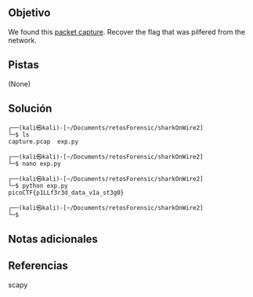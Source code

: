 ## Objetivo
We found this [packet capture](https://jupiter.challenges.picoctf.org/static/b506393b6f9d53b94011df000c534759/capture.pcap). Recover the flag that was pilfered from the network.
## Pistas
(None)

## Solución

```
┌──(kali㉿kali)-[~/Documents/retosForensic/sharkOnWire2]
└─$ ls
capture.pcap  exp.py
                                                                                                                                                    
┌──(kali㉿kali)-[~/Documents/retosForensic/sharkOnWire2]
└─$ nano exp.py  
                                                                            
┌──(kali㉿kali)-[~/Documents/retosForensic/sharkOnWire2]
└─$ python exp.py
picoCTF{p1LLf3r3d_data_v1a_st3g0}
                                                                            
┌──(kali㉿kali)-[~/Documents/retosForensic/sharkOnWire2]
└─$  
```

## Notas adicionales

## Referencias
scapy



